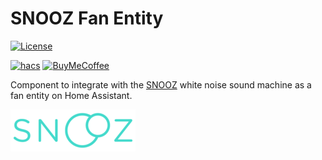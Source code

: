 # SNOOZ Fan Entity
[![License][license-shield]](LICENSE)

[![hacs][hacsbadge]][hacs]
[![BuyMeCoffee][buymecoffeebadge]][buymecoffee]

Component to integrate with the [SNOOZ][snooz] white noise sound machine as a fan entity on Home Assistant.

![SNOOZ Logo][snoozlogo]

[snooz]: https://getsnooz.com/
[snoozlogo]: snooz.png
[buymecoffee]: https://www.buymeacoffee.com/abrunkhorst
[buymecoffeebadge]: https://img.shields.io/badge/buy%20me%20a%20coffee-donate-blue.svg?style=for-the-badge
[commits-shield]: https://img.shields.io/github/commit-activity/y/AustinBrunkhorst/snooz.svg?style=for-the-badge
[commits]: https://github.com/custom-components/blueprint/commits/master
[hacs]: https://github.com/custom-components/hacs
[hacsbadge]: https://img.shields.io/badge/HACS-Custom-orange.svg?style=for-the-badge
[license-shield]: https://img.shields.io/github/license/AustinBrunkhorst/snooz.svg?style=for-the-badge
